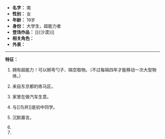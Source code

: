 
- **名字：** 南
- **性别：** 女
- **年龄：** 19岁
- **身份：** 大学生，超能力者
- **登场作品：** [[《沙漠》]]
- **相关角色：** 
- **外表：** 

---

**特征：** 

1. 拥有超能力！可以掰弯勺子、隔空取物。（不过每隔四年才能移动一次大型物体。）

2. 来自东京都的练马区。
3. 家里在做汽车生意。
4. 与[[鸟井]]是初中同学。
5. 沉默寡言。
6. 
7. 
